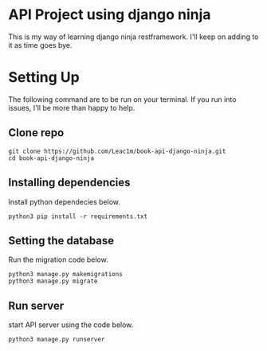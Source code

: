 # API Project using django ninja
This is my way of learning django ninja restframework.
I'll keep on adding to it as time goes bye.

# Setting Up
The following command are to be run on your terminal.
If you run into issues, I'll be more than happy to help.

## Clone repo
```
git clone https://github.com/Leac1m/book-api-django-ninja.git
cd book-api-django-ninja
```

## Installing dependencies
Install python dependecies below. 
```
python3 pip install -r requirements.txt
```

## Setting the database
Run the migration code below.
```
python3 manage.py makemigrations
python3 manage.py migrate
```

## Run server
start API server using the code below.
```
python3 manage.py runserver
```
